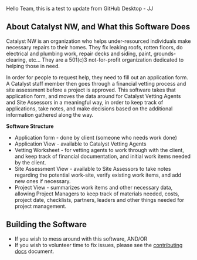 Hello Team, this is a test to update from GitHub Desktop - JJ

## About Catalyst NW, and What this Software Does

Catalyst NW is an organization who helps under-resourced individuals make necessary repairs to their homes.  They fix leaking roofs, rotten floors, do electrical and plumbing work, repair decks and siding, paint, grounds-clearing, etc... They are a 501(c)3 not-for-profit organization dedicated to helping those in need.

In order for people to request help, they need to fill out an application form.  A Catalyst staff member then goes through a financial vetting process and site assessment before a project is approved. This software takes that application form, and moves the data around for Catalyst Vetting Agents and Site Assessors in a meaningful way, in order to keep track of applications, take notes, and make decisions based on the additional information gathered along the way.

**Software Structure**
* Application form - done by client (someone who needs work done)
* Application View - available to Catalyst Vetting Agents
* Vetting Worksheet - for vetting agents to work through with the client, and keep track of financial documentation, and initial work items needed by the client.
* Site Assessment View - available to Site Assessors to take notes regarding the potential work-site, verify existing work items, and add new ones if necessary.
* Project View - summarizes work items and other necessary data, allowing Project Managers to keep track of materials needed, costs, project date, checklists, partners, leaders and other things needed for project management.

## Building the Software
* If you wish to mess around with this software, AND/OR
* If you wish to volunteer time to fix issues, please see the [contributing docs](./CONTRIBUTING.md) document.
